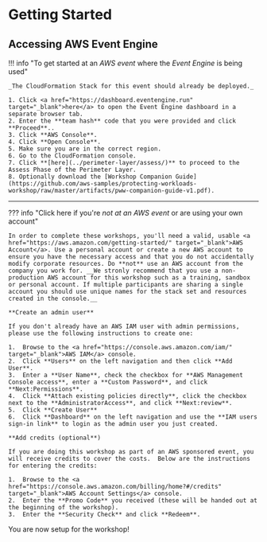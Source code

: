 # Getting Started

## Accessing AWS Event Engine

!!! info  "To get started at an *AWS event* where the *Event Engine* is being used" 

    _The CloudFormation Stack for this event should already be deployed._

	1. Click <a href="https://dashboard.eventengine.run" target="_blank">here</a> to open the Event Engine dashboard in a separate browser tab.
	2. Enter the **team hash** code that you were provided and click **Proceed**.. 
	3. Click **AWS Console**.
	4. Click **Open Console**.
	5. Make sure you are in the correct region.
	6. Go to the CloudFormation console.
	7. Click **[here](../perimeter-layer/assess/)** to proceed to the Assess Phase of the Perimeter Layer.
	8. Optionally download the [Workshop Companion Guide](https://github.com/aws-samples/protecting-workloads-workshop/raw/master/artifacts/pww-companion-guide-v1.pdf).

---

??? info  "Click here if you're *not at an AWS event* or are using your own account" 

    In order to complete these workshops, you'll need a valid, usable <a href="https://aws.amazon.com/getting-started/" target="_blank">AWS Account</a>. Use a personal account or create a new AWS account to ensure you have the necessary access and that you do not accidentally modify corporate resources. Do **not** use an AWS account from the company you work for. __We stronly recommend that you use a non-production AWS account for this workshop such as a training, sandbox or personal account. If multiple participants are sharing a single account you should use unique names for the stack set and resources created in the console.__

	**Create an admin user**

	If you don't already have an AWS IAM user with admin permissions, please use the following instructions to create one:

	1.  Browse to the <a href="https://console.aws.amazon.com/iam/" target="_blank">AWS IAM</a> console.
	2.  Click **Users** on the left navigation and then click **Add User**.
	3.  Enter a **User Name**, check the checkbox for **AWS Management Console access**, enter a **Custom Password**, and click **Next:Permissions**.
	4.  Click **Attach existing policies directly**, click the checkbox next to the **AdministratorAccess**, and click **Next:review**.
	5.  Click **Create User**
	6.  Click **Dashboard** on the left navigation and use the **IAM users sign-in link** to login as the admin user you just created.

	**Add credits (optional**)

	If you are doing this workshop as part of an AWS sponsored event, you will receive credits to cover the costs.  Below are the instructions for entering the credits:

	1.  Browse to the <a href="https://console.aws.amazon.com/billing/home?#/credits" target="_blank">AWS Account Settings</a> console.
	2.  Enter the **Promo Code** you received (these will be handed out at the beginning of the workshop).
	3.  Enter the **Security Check** and click **Redeem**.


You are now setup for the workshop!
